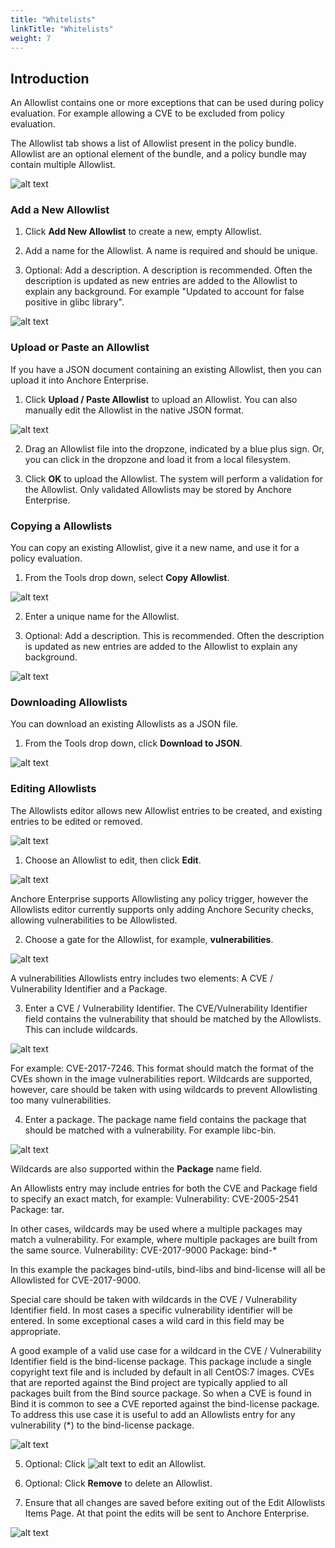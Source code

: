 ```yaml
---
title: "Whitelists"
linkTitle: "Whitelists"
weight: 7
---
```


## Introduction

An Allowlist contains one or more exceptions that can be used during policy evaluation. For example allowing a CVE to be excluded from policy evaluation.

The Allowlist tab shows a list of Allowlist present in the policy bundle. Allowlist are an optional element of the bundle, and a policy bundle may contain multiple Allowlist.

![alt text](allowlists-tab.png)

### Add a New Allowlist

1. Click **Add New Allowlist** to create a new, empty Allowlist.

2. Add a name for the Allowlist. A name is required and should be unique. 

3. Optional: Add a description. A description is recommended. Often the description is updated as new entries are added to the Allowlist to explain any background.
For example "Updated to account for false positive in glibc library".

![alt text](create-allowlist.png)

### Upload or Paste an Allowlist 

If you have a JSON document containing an existing Allowlist, then you can upload it into Anchore Enterprise.

1. Click  **Upload / Paste Allowlist** to upload an Allowlist. You can also manually edit the Allowlist in the native JSON format.

![alt text](upload-paste-allowlist.png)

2. Drag an Allowlist file into the dropzone, indicated by a blue plus sign. Or, you can click in the dropzone and load it from a local filesystem.

3. Click **OK** to upload the Allowlist. The system will perform a validation for the Allowlist. Only validated Allowlists may be stored by Anchore Enterprise.

### Copying a Allowlists

You can copy an existing Allowlist, give it a new name, and use it for a policy evaluation.

1. From the Tools drop down, select **Copy Allowlist**.

![alt text](copy-allowlist.png)

2. Enter a unique name for the Allowlist.

3. Optional: Add a description. This is recommended. Often the description is updated as new entries are added to the Allowlist to explain any background.

![alt text](copy-allowlist-name.png)

### Downloading Allowlists

You can download an existing Allowlists as a JSON file.

1. From the Tools drop down, click **Download to JSON**.

![alt text](download-allowlist.png)

### Editing Allowlists

The Allowlists editor allows new Allowlist entries to be created, and existing entries to be edited or removed.

![alt text](edit-allowlists.png)

1. Choose an Allowlist to edit, then click **Edit**.  

![alt text](edit-button-allowlist.png)

Anchore Enterprise supports Allowlisting any policy trigger, however the Allowlists editor currently supports only adding Anchore Security checks, allowing vulnerabilities to be Allowlisted.


2. Choose a gate for the Allowlist, for example, **vulnerabilities**. 

![alt text](edit-allowlist-gate.png)

A vulnerabilities Allowlists entry includes two elements: A CVE / Vulnerability Identifier and a Package.


3. Enter a CVE / Vulnerability Identifier. The CVE/Vulnerability Identifier field contains the vulnerability that should be matched by the Allowlists. This can include wildcards.

![alt text](WhitelistCVEInput.jpeg)

For example: CVE-2017-7246. This format should match the format of the CVEs shown in the image vulnerabilities report.
Wildcards are supported, however, care should be taken with using wildcards to prevent Allowlisting too many vulnerabilities.


4. Enter a package. The package name field contains the package that should be matched with a vulnerability.
For example libc-bin.

![alt text](WhitelistPackageInput.jpeg)


Wildcards are also supported within the **Package** name field.

An Allowlists entry may include entries for both the CVE and Package field to specify an exact match, for example: Vulnerability: CVE-2005-2541  Package: tar.

In other cases, wildcards may be used where a multiple packages may match a vulnerability. For example, where multiple packages are built from the same source.  Vulnerability: CVE-2017-9000  Package: bind-*

In this example the packages bind-utils, bind-libs and bind-license will all be Allowlisted for CVE-2017-9000.

Special care should be taken with wildcards in the CVE / Vulnerability Identifier field. In most cases a specific vulnerability identifier will be entered. In some exceptional cases a wild card in this field may be appropriate.

A good example of a valid use case for a wildcard in the CVE / Vulnerability Identifier field is the bind-license package. This package include a single copyright text file and is included by default in all CentOS:7 images. CVEs that are reported against the Bind project are typically applied to all packages built from the Bind source package. So when a CVE is found in Bind it is common to see a CVE reported against the bind-license package. To address this use case it is useful to add an Allowlists entry for any vulnerability (*) to the bind-license package.

![alt text](edit-allowlist-vulnerabilities-screen.png)


5. Optional: Click ![alt text](describe.jpeg) to edit an Allowlist.

6. Optional: Click **Remove** to delete an Allowlist.

7. Ensure that all changes are saved before exiting out of the Edit Allowlists Items Page. At that point the edits will be sent to Anchore Enterprise.

![alt text](edit-allowlist-vulnerabilities-screen.png)




